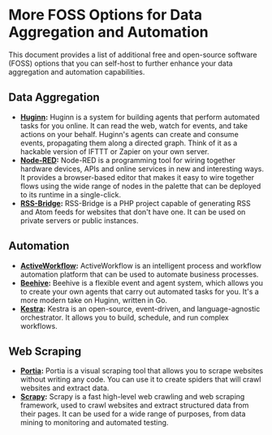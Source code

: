 # More FOSS Options for Data Aggregation and Automation

This document provides a list of additional free and open-source software (FOSS) options that you can self-host to further enhance your data aggregation and automation capabilities.

## Data Aggregation

*   **[Huginn](https://github.com/huginn/huginn):** Huginn is a system for building agents that perform automated tasks for you online. It can read the web, watch for events, and take actions on your behalf. Huginn's agents can create and consume events, propagating them along a directed graph. Think of it as a hackable version of IFTTT or Zapier on your own server.
*   **[Node-RED](https://nodered.org/):** Node-RED is a programming tool for wiring together hardware devices, APIs and online services in new and interesting ways. It provides a browser-based editor that makes it easy to wire together flows using the wide range of nodes in the palette that can be deployed to its runtime in a single-click.
*   **[RSS-Bridge](https://github.com/RSS-Bridge/rss-bridge):** RSS-Bridge is a PHP project capable of generating RSS and Atom feeds for websites that don't have one. It can be used on private servers or public instances.

## Automation

*   **[ActiveWorkflow](https://github.com/automatic-agent/active_workflow):** ActiveWorkflow is an intelligent process and workflow automation platform that can be used to automate business processes.
*   **[Beehive](https://github.com/muesli/beehive):** Beehive is a flexible event and agent system, which allows you to create your own agents that carry out automated tasks for you. It's a more modern take on Huginn, written in Go.
*   **[Kestra](https://github.com/kestra-io/kestra):** Kestra is an open-source, event-driven, and language-agnostic orchestrator. It allows you to build, schedule, and run complex workflows.

## Web Scraping

*   **[Portia](https://github.com/scrapinghub/portia):** Portia is a visual scraping tool that allows you to scrape websites without writing any code. You can use it to create spiders that will crawl websites and extract data.
*   **[Scrapy](https://scrapy.org/):** Scrapy is a fast high-level web crawling and web scraping framework, used to crawl websites and extract structured data from their pages. It can be used for a wide range of purposes, from data mining to monitoring and automated testing.
